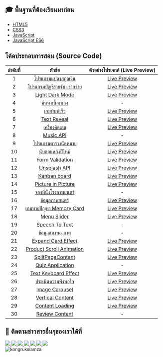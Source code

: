 ## 🎓 พื้นฐานที่ต้องเรียนมาก่อน
- [HTML5](https://youtu.be/0hfeNPM7piw)
- [CSS3](https://youtu.be/HcInSUzhaUc)
- [JavaScript](https://youtu.be/AbjY-ajKgSI)
- [JavaScript ES6](https://youtu.be/ReGM0zubxfI)

## โค้ดประกอบการสอน (Source Code)
| ลำดับที่ |                   หัวข้อ                   |ตัวอย่างโปรเจกต์ (Live Preview)|
|:----:|:------------------------------------------:|:------------------------:|
|   1  | [โปรแกรมแปลงสกุลเงิน](https://github.com/kongruksiamza/javascript-workshop/tree/main/Workshop%201%20-%20%E0%B9%82%E0%B8%9B%E0%B8%A3%E0%B9%81%E0%B8%81%E0%B8%A3%E0%B8%A1%E0%B9%81%E0%B8%9B%E0%B8%A5%E0%B8%87%E0%B8%AA%E0%B8%81%E0%B8%B8%E0%B8%A5%E0%B9%80%E0%B8%87%E0%B8%B4%E0%B8%99) |[Live Preview](https://codepen.io/kongruksiamstudio/full/RwzRLrZ)|
|   2  | [โปรแกรมบัญชีรายรับ-รายจ่าย](https://github.com/kongruksiamza/javascript-workshop/tree/main/Workshop%202%20-%20%E0%B9%82%E0%B8%9B%E0%B8%A3%E0%B9%81%E0%B8%81%E0%B8%A3%E0%B8%A1%E0%B8%9A%E0%B8%B1%E0%B8%8D%E0%B8%8A%E0%B8%B5%E0%B8%A3%E0%B8%B2%E0%B8%A2%E0%B8%A3%E0%B8%B1%E0%B8%9A-%E0%B8%A3%E0%B8%B2%E0%B8%A2%E0%B8%88%E0%B9%88%E0%B8%B2%E0%B8%A2) |[Live Preview](https://codepen.io/kongruksiamstudio/full/dyBXVMN)|
|   3  | [Light Dark Mode](https://github.com/kongruksiamza/javascript-workshop/tree/main/Workshop%203%20-%20Light%20Dark%20Mode) |[Live Preview](https://codepen.io/kongruksiamstudio/full/RwzRLey)|
|   4  | [ค้นหาเนื้อเพลง](https://github.com/kongruksiamza/javascript-workshop/tree/main/Workshop%204%20-%20%E0%B8%84%E0%B9%89%E0%B8%99%E0%B8%AB%E0%B8%B2%E0%B9%80%E0%B8%99%E0%B8%B7%E0%B9%89%E0%B8%AD%E0%B9%80%E0%B8%9E%E0%B8%A5%E0%B8%87) |-|
|   5  | [เกมพิมพ์เร็ว](https://github.com/kongruksiamza/javascript-workshop/tree/main/Workshop%205%20-%20%E0%B9%80%E0%B8%81%E0%B8%A1%E0%B8%9E%E0%B8%B4%E0%B8%A1%E0%B8%9E%E0%B9%8C%E0%B9%80%E0%B8%A3%E0%B9%87%E0%B8%A7) |[Live Preview](https://codepen.io/kongruksiamstudio/full/NWZraRO)|
|   6  | [Text Reveal](https://github.com/kongruksiamza/javascript-workshop/tree/main/Workshop%206%20-%20Text%20Reveal) |[Live Preview](https://codepen.io/kongruksiamstudio/full/OJeXxpE)|
|   7  | [เครื่องคิดเลข](https://github.com/kongruksiamza/javascript-workshop/tree/main/Workshop%207%20-%20%E0%B9%80%E0%B8%84%E0%B8%A3%E0%B8%B7%E0%B9%88%E0%B8%AD%E0%B8%87%E0%B8%84%E0%B8%B4%E0%B8%94%E0%B9%80%E0%B8%A5%E0%B8%82) |[Live Preview](https://codepen.io/kongruksiamstudio/full/YzoWrVx)|
|   8  | [Music API](https://github.com/kongruksiamza/javascript-workshop/tree/main/Workshop%208%20-%20Music%20API) |-|
|   9  | [โปรแกรมตารางนัดหมาย](https://github.com/kongruksiamza/javascript-workshop/tree/main/Workshop%209%20-%20%E0%B9%82%E0%B8%9B%E0%B8%A3%E0%B9%81%E0%B8%81%E0%B8%A3%E0%B8%A1%E0%B8%95%E0%B8%B2%E0%B8%A3%E0%B8%B2%E0%B8%87%E0%B8%99%E0%B8%B1%E0%B8%94%E0%B8%AB%E0%B8%A1%E0%B8%B2%E0%B8%A2) |[Live Preview](https://codepen.io/kongruksiamstudio/full/abgZLwN)|
|  10  | [นับถอยหลังปีใหม่](https://github.com/kongruksiamza/javascript-workshop/tree/main/Workshop%2010%20-%20%E0%B8%99%E0%B8%B1%E0%B8%9A%E0%B8%96%E0%B8%AD%E0%B8%A2%E0%B8%AB%E0%B8%A5%E0%B8%B1%E0%B8%87%E0%B8%9B%E0%B8%B5%E0%B9%83%E0%B8%AB%E0%B8%A1%E0%B9%88) |[Live Preview](https://codepen.io/kongruksiamstudio/full/RwzRLgj)|
|  11  | [Form Validation](https://github.com/kongruksiamza/javascript-workshop/tree/main/Workshop%2011%20-%20Form%20Validation) |[Live Preview](https://codepen.io/kongruksiamstudio/full/KKjMXqY)|
|  12  | [Unsplash API](https://github.com/kongruksiamza/javascript-workshop/tree/main/Workshop%2012%20-%20Unsplash%20API) |[Live Preview](https://codepen.io/kongruksiamstudio/full/LYKZzjW)|
|  13  | [Kanban board](https://github.com/kongruksiamza/javascript-workshop/tree/main/Workshop%2013%20-%20Kanban%20board) |[Live Preview](https://codepen.io/kongruksiamstudio/full/PorzJKa)|
|  14  | [Picture in Picture](https://github.com/kongruksiamza/javascript-workshop/tree/main/Workshop%2014%20-%20Picture%20in%20Picture) |[Live Preview](https://codepen.io/kongruksiamstudio/full/XWLKeem)|
|  15  | [จองที่นั่งโรงภาพยนตร์](https://github.com/kongruksiamza/javascript-workshop/tree/main/Workshop%2015%20-%20%E0%B8%88%E0%B8%AD%E0%B8%87%E0%B8%97%E0%B8%B5%E0%B9%88%E0%B8%99%E0%B8%B1%E0%B9%88%E0%B8%87%E0%B9%82%E0%B8%A3%E0%B8%87%E0%B8%A0%E0%B8%B2%E0%B8%9E%E0%B8%A2%E0%B8%99%E0%B8%95%E0%B8%A3%E0%B9%8C) |-|
|  16  | [ข้อมูลภาพยนตร์](https://github.com/kongruksiamza/javascript-workshop/tree/main/Workshop%2016%20-%20%E0%B8%82%E0%B9%89%E0%B8%AD%E0%B8%A1%E0%B8%B9%E0%B8%A5%E0%B8%A0%E0%B8%B2%E0%B8%9E%E0%B8%A2%E0%B8%99%E0%B8%95%E0%B8%A3%E0%B9%8C) |[Live Preview](https://codepen.io/kongruksiamstudio/full/GRbqMMx)|
|  17  | [เกมทายปัญหา Memory Card](https://github.com/kongruksiamza/javascript-workshop/tree/main/Workshop%2017%20-%20%E0%B9%80%E0%B8%81%E0%B8%A1%E0%B8%97%E0%B8%B2%E0%B8%A2%E0%B8%9B%E0%B8%B1%E0%B8%8D%E0%B8%AB%E0%B8%B2%20Memory%20Card) |[Live Preview](https://codepen.io/kongruksiamstudio/full/abgZLVZ)|
|  18  | [Menu Slider](https://github.com/kongruksiamza/javascript-workshop/tree/main/Workshop%2018%20-%20Menu%20Slider) |[Live Preview](https://codepen.io/kongruksiamstudio/full/RwzRLxQ)|
|  19  | [Speech To Text](https://github.com/kongruksiamza/javascript-workshop/tree/main/Workshop%2019%20-%20Speech%20To%20Text) |-|
|  20  | [ข้อมูลสภาพอากาศ](https://github.com/kongruksiamza/javascript-workshop/tree/main/Workshop%2020%20-%20%E0%B8%82%E0%B9%89%E0%B8%AD%E0%B8%A1%E0%B8%B9%E0%B8%A5%E0%B8%AA%E0%B8%A0%E0%B8%B2%E0%B8%9E%E0%B8%AD%E0%B8%B2%E0%B8%81%E0%B8%B2%E0%B8%A8) |-|
|  21  | [Expand Card Effect](https://github.com/kongruksiamza/javascript-workshop/tree/main/Workshop%2021%20-%20Expand%20Card%20Effect) |[Live Preview](https://codepen.io/kongruksiamstudio/full/NWZrayo)|
|  22  | [Product Scroll Animation](https://github.com/kongruksiamza/javascript-workshop/tree/main/Workshop%2022%20-%20Product%20Scroll%20Animation) |[Live Preview](https://codepen.io/kongruksiamstudio/full/oNrLGde)|
|  23  | [SplitPageContent](https://github.com/kongruksiamza/javascript-workshop/tree/main/Workshop%2023%20-%20SplitPageContent) |[Live Preview](https://codepen.io/kongruksiamstudio/full/MWMeEXY)|
|  24  | [Quiz Application](https://github.com/kongruksiamza/javascript-workshop/tree/main/Workshop%2024%20-%20Quiz%20Application) |-|
|  25  | [Text Keyboard Effect](https://github.com/kongruksiamza/javascript-workshop/tree/main/Workshop%2025%20-%20Text%20Keyboard%20Effect) |[Live Preview](https://codepen.io/kongruksiamstudio/full/zYVBELB)|
|  26  | [ประเมินความพึงพอใจ](https://github.com/kongruksiamza/javascript-workshop/tree/main/Workshop%2026%20-%20%E0%B8%9B%E0%B8%A3%E0%B8%B0%E0%B9%80%E0%B8%A1%E0%B8%B4%E0%B8%99%E0%B8%84%E0%B8%A7%E0%B8%B2%E0%B8%A1%E0%B8%9E%E0%B8%B6%E0%B8%87%E0%B8%9E%E0%B8%AD%E0%B9%83%E0%B8%88) |[Live Preview](https://codepen.io/kongruksiamstudio/full/gONMGdd)|
|  27  | [Image Carousel](https://github.com/kongruksiamza/javascript-workshop/tree/main/Workshop%2027%20-%20Image%20Carousel) |[Live Preview](https://codepen.io/kongruksiamstudio/full/zYVBEMK)|
|  28  | [Vertical Content](https://github.com/kongruksiamza/javascript-workshop/tree/main/Workshop%2028%20-%20Vertical%20Content) |[Live Preview](https://codepen.io/kongruksiamstudio/full/dyBXVQZ)|
|  29  | [Content Loading](https://github.com/kongruksiamza/javascript-workshop/tree/main/Workshop%2029%20-%20Content%20Loading) |[Live Preview](https://codepen.io/kongruksiamstudio/full/ExBywGZ)|
|  30  | [Review Content](https://github.com/kongruksiamza/javascript-workshop/tree/main/Workshop%2030%20-%20Review%20Content) |-|
  
## 📢 ติดตามข่าวสารอื่นๆของเราได้ที่
<div id="badges">
  <a href="https://www.facebook.com/KongRuksiamTutorial" target="_blank">
    <img src="https://img.shields.io/badge/Facebook-1877F2?style=for-the-badge&logo=facebook&logoColor=white"/>
  </a>
  <a href="https://www.youtube.com/@KongRuksiamOfficial" target="_blank">
    <img src="https://img.shields.io/badge/YouTube-FF0000?style=for-the-badge&logo=youtube&logoColor=white"/>
  </a>
    <a href="https://www.udemy.com/user/kong-ruksiam/" target="_blank">
    <img src="https://img.shields.io/badge/Udemy-A435F0?style=for-the-badge&logo=Udemy&logoColor=white"/>
  </a>
    <a href="https://www.youtube.com/@KongRuksiamOfficial/store" target="_blank">
    <img src="https://img.shields.io/badge/Shopee-EE4D2D?style=for-the-badge&logo=Shopee&logoColor=white"/>
  </a>
  <a href="https://medium.com/@kongruksiam" target="_blank">
    <img src="https://img.shields.io/badge/Medium-12100E?style=for-the-badge&logo=medium&logoColor=white"/>
  </a>
  <a href="https://codepen.io/kongruksiamstudio" target="_blank">
    <img src="https://img.shields.io/badge/Codepen-000000?style=for-the-badge&logo=codepen&logoColor=white"/>
  </a>
  <a href="https://www.tiktok.com/@kongruksiamstudio" target="_blank">
    <img src="https://img.shields.io/badge/TikTok-000000?style=for-the-badge&logo=tiktok&logoColor=white"/>
  </a>
  <br>
  <img src="https://komarev.com/ghpvc/?username=kongruksiamza&style=flat-square&color=blue" alt="kongruksiamza"/>
</div>
